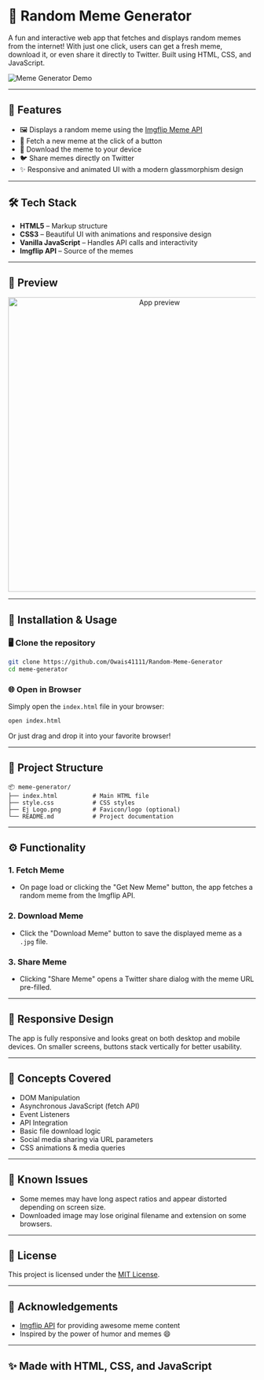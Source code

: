 # 🎉 Random Meme Generator

A fun and interactive web app that fetches and displays random memes from the internet! With just one click, users can get a fresh meme, download it, or even share it directly to Twitter. Built using HTML, CSS, and JavaScript.

![Meme Generator Demo](https://owais41111.github.io/Random-Meme-Generator/) <!-- Replace with actual screenshot if available -->

---

## 🚀 Features

- 🖼️ Displays a random meme using the [Imgflip Meme API](https://api.imgflip.com/get_memes)
- 🔁 Fetch a new meme at the click of a button
- 💾 Download the meme to your device
- 🐦 Share memes directly on Twitter
- ✨ Responsive and animated UI with a modern glassmorphism design

---

## 🛠️ Tech Stack

- **HTML5** – Markup structure
- **CSS3** – Beautiful UI with animations and responsive design
- **Vanilla JavaScript** – Handles API calls and interactivity
- **Imgflip API** – Source of the memes

---

## 📸 Preview

<div align="center">
  <img src="https://github.com/user-attachments/assets/ea12f3f2-8422-44bc-9f29-86523aaf935f" alt="App preview" width="600"/>
</div>

---

## 🔧 Installation & Usage

### 🖥️ Clone the repository

```bash
git clone https://github.com/Owais41111/Random-Meme-Generator
cd meme-generator
```

### 🌐 Open in Browser

Simply open the `index.html` file in your browser:

```bash
open index.html
```

Or just drag and drop it into your favorite browser!

---

## 📂 Project Structure

```
📦 meme-generator/
├── index.html          # Main HTML file
├── style.css           # CSS styles
├── Ej Logo.png         # Favicon/logo (optional)
└── README.md           # Project documentation
```

---

## ⚙️ Functionality

### 1. Fetch Meme
- On page load or clicking the "Get New Meme" button, the app fetches a random meme from the Imgflip API.

### 2. Download Meme
- Click the "Download Meme" button to save the displayed meme as a `.jpg` file.

### 3. Share Meme
- Clicking "Share Meme" opens a Twitter share dialog with the meme URL pre-filled.

---

## 📱 Responsive Design

The app is fully responsive and looks great on both desktop and mobile devices. On smaller screens, buttons stack vertically for better usability.

---

## 🧠 Concepts Covered

- DOM Manipulation
- Asynchronous JavaScript (fetch API)
- Event Listeners
- API Integration
- Basic file download logic
- Social media sharing via URL parameters
- CSS animations & media queries

---

## 🐛 Known Issues

- Some memes may have long aspect ratios and appear distorted depending on screen size.
- Downloaded image may lose original filename and extension on some browsers.


---

## 📄 License

This project is licensed under the [MIT License](LICENSE).

---

## 🙌 Acknowledgements

- [Imgflip API](https://imgflip.com/api) for providing awesome meme content
- Inspired by the power of humor and memes 😄

---

## ✨ Made with HTML, CSS, and JavaScript

